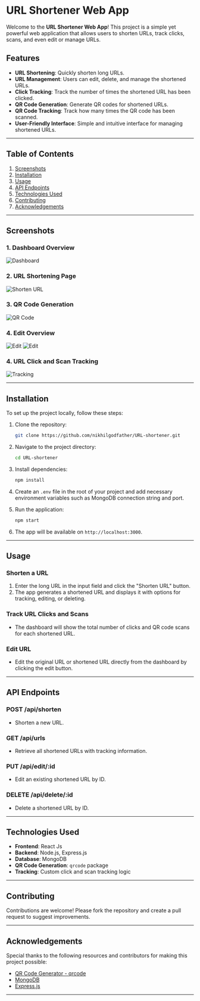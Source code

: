# URL Shortener Web App

Welcome to the **URL Shortener Web App**! This project is a simple yet powerful web application that allows users to shorten URLs, track clicks, scans, and even edit or manage URLs.

## Features

- **URL Shortening**: Quickly shorten long URLs.
- **URL Management**: Users can edit, delete, and manage the shortened URLs.
- **Click Tracking**: Track the number of times the shortened URL has been clicked.
- **QR Code Generation**: Generate QR codes for shortened URLs.
- **QR Code Tracking**: Track how many times the QR code has been scanned.
- **User-Friendly Interface**: Simple and intuitive interface for managing shortened URLs.
  
---

## Table of Contents

1. [Screenshots](#screenshots)
2. [Installation](#installation)
3. [Usage](#usage)
4. [API Endpoints](#api-endpoints)
5. [Technologies Used](#technologies-used)
6. [Contributing](#contributing)
7. [Acknowledgements](#acknowledgements)

---

## Screenshots

### 1. Dashboard Overview
![Dashboard](https://github.com/nikhilgodfather/URL-shortener/blob/main/Preview/Screenshot2.png)

### 2. URL Shortening Page
![Shorten URL](https://github.com/nikhilgodfather/URL-shortener/blob/main/Preview/Screenshot1.png)

### 3. QR Code Generation
![QR Code](https://github.com/nikhilgodfather/URL-shortener/blob/main/Preview/Screenshot3.png)

### 4. Edit Overview
![Edit](https://github.com/nikhilgodfather/URL-shortener/blob/main/Preview/Screenshot4.png)
![Edit](https://github.com/nikhilgodfather/URL-shortener/blob/main/Preview/Screenshot5.png)

### 4. URL Click and Scan Tracking
![Tracking](https://github.com/nikhilgodfather/URL-shortener/blob/main/Preview/Screenshot3.png)

---

## Installation

To set up the project locally, follow these steps:

1. Clone the repository:
    ```bash
    git clone https://github.com/nikhilgodfather/URL-shortener.git
    ```

2. Navigate to the project directory:
    ```bash
    cd URL-shortener
    ```

3. Install dependencies:
    ```bash
    npm install
    ```

4. Create an `.env` file in the root of your project and add necessary environment variables such as MongoDB connection string and port.

5. Run the application:
    ```bash
    npm start
    ```

6. The app will be available on `http://localhost:3000`.

---

## Usage

### Shorten a URL
1. Enter the long URL in the input field and click the "Shorten URL" button.
2. The app generates a shortened URL and displays it with options for tracking, editing, or deleting.

### Track URL Clicks and Scans
- The dashboard will show the total number of clicks and QR code scans for each shortened URL.

### Edit URL
- Edit the original URL or shortened URL directly from the dashboard by clicking the edit button.

---

## API Endpoints

### POST /api/shorten
- Shorten a new URL.

### GET /api/urls
- Retrieve all shortened URLs with tracking information.

### PUT /api/edit/:id
- Edit an existing shortened URL by ID.

### DELETE /api/delete/:id
- Delete a shortened URL by ID.

---

## Technologies Used

- **Frontend**: React Js
- **Backend**: Node.js, Express.js
- **Database**: MongoDB
- **QR Code Generation**: `qrcode` package
- **Tracking**: Custom click and scan tracking logic

---

## Contributing

Contributions are welcome! Please fork the repository and create a pull request to suggest improvements.

---

## Acknowledgements

Special thanks to the following resources and contributors for making this project possible:

- [QR Code Generator - qrcode](https://www.npmjs.com/package/qrcode)
- [MongoDB](https://www.mongodb.com)
- [Express.js](https://expressjs.com)

---
